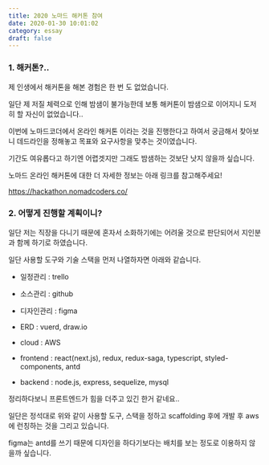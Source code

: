 ```yaml
---
title: 2020 노마드 해커톤 참여
date: 2020-01-30 10:01:02
category: essay
draft: false
---
```


### 1. 해커톤?..

제 인생에서 해커톤을 해본 경험은 한 번 도 없었습니다.

일단 제 저질 체력으로 인해 밤샘이 불가능한데 보통 해커톤이 밤샘으로 이어지니 도저히 할 자신이 없었습니다..

이번에 노마드코더에서 온라인 해커톤 이라는 것을 진행한다고 하여서 궁금해서 찾아보니 데드라인을 정해놓고 목표와 요구사항을 맞추는 것이였습니다.

기간도 여유롭다고 하기엔 어렵겟지만 그래도 밤샘하는 것보단 낫지 않을까 싶습니다.

노마드 온라인 해커톤에 대한 더 자세한 정보는 아래 링크를 참고해주세요!

https://hackathon.nomadcoders.co/

### 2. 어떻게 진행할 계획이니?

일단 저는 직장을 다니기 때문에 혼자서 소화하기에는 어려울 것으로 판단되어서 지인분과 함께 하기로 하였습니다.

일단 사용할 도구와 기술 스택을 먼저 나열하자면 아래와 같습니다.

- 일정관리 : trello
- 소스관리 : github
- 디자인관리 : figma
- ERD : vuerd, draw.io
- cloud : AWS

- frontend : react(next.js), redux, redux-saga, typescript, styled-components, antd
- backend : node.js, express, sequelize, mysql

정리하다보니 프론트엔드가 힘을 더주고 있긴 한거 같네요..

일단은 정석대로 위와 같이 사용할 도구, 스택을 정하고 scaffolding 후에 개발 후 aws에 런칭하는 것을 그리고 있습니다.

figma는 antd를 쓰기 때문에 디자인을 하다기보다는 배치를 보는 정도로 이용하지 않을까 싶습니다.
